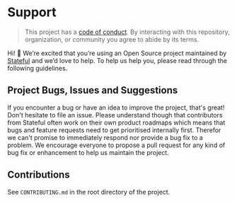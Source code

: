Support
=======

> This project has a [code of conduct](https://github.com/stateful/.github/blob/main/CODE_OF_CONDUCT.md). By interacting with this repository, organization, or community you agree to abide by its terms.

Hi! 👋 We’re excited that you’re using an Open Source project maintained by [Stateful](https://stateful.com/) and we’d love to help. To help us help you, please read through the following guidelines.

## Project Bugs, Issues and Suggestions

If you encounter a bug or have an idea to improve the project, that's great! Don't hesitate to file an issue. Please understand though that contributors from Stateful often work on their own product roadmaps which means that bugs and feature requests need to get prioritised internally first. Therefor we can't promise to immediately respond nor provide a bug fix to a problem. We encourage everyone to propose a pull request for any kind of bug fix or enhancement to help us maintain the project.

## Contributions

See `CONTRIBUTING.md` in the root directory of the project.